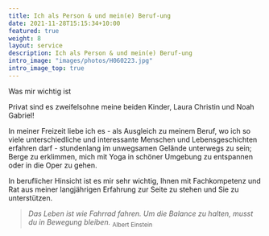 ```yaml
---
title: Ich als Person & und mein(e) Beruf-ung
date: 2021-11-28T15:15:34+10:00
featured: true
weight: 8
layout: service
description: Ich als Person & und mein(e) Beruf-ung
intro_image: "images/photos/H060223.jpg"
intro_image_top: true
---
```


Was mir wichtig ist

Privat sind es zweifelsohne meine beiden Kinder, Laura Christin und Noah Gabriel!

In meiner Freizeit liebe ich es -  als Ausgleich zu meinem Beruf, wo ich so viele  unterschiedliche und interessante Menschen und Lebensgeschichten erfahren darf -  stundenlang im unwegsamen Gelände unterwegs zu sein; Berge zu erklimmen, mich mit Yoga in schöner Umgebung zu entspannen oder in die Oper zu gehen.

In beruflicher Hinsicht ist es mir sehr wichtig, Ihnen mit Fachkompetenz und Rat aus meiner langjährigen Erfahrung zur Seite zu stehen und Sie zu unterstützen.

>*Das Leben ist wie Fahrrad fahren. Um die Balance zu halten, musst du in Bewegung bleiben.* <sub>Albert Einstein</sub>